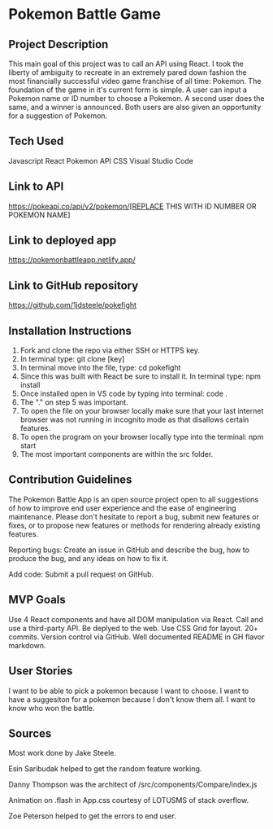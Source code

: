 # Pokemon Battle Game

## Project Description

This main goal of this project was to call an API using React. I took the liberty of ambiguity to recreate in an extremely pared down fashion the most financially successful video game franchise of all time: Pokemon. The foundation of the game in it's current form is simple. A user can input a Pokemon name or ID number to choose a Pokemon. A second user does the same, and a winner is announced. Both users are also given an opportunity for a suggestion of Pokemon.

## Tech Used

Javascript
React
Pokemon API
CSS
Visual Studio Code

## Link to API

https://pokeapi.co/api/v2/pokemon/[REPLACE THIS WITH ID NUMBER OR POKEMON NAME]

## Link to deployed app

https://pokemonbattleapp.netlify.app/

## Link to GitHub repository

https://github.com/1jdsteele/pokefight

## Installation Instructions

1. Fork and clone the repo via either SSH or HTTPS key.
2. In terminal type: git clone [key]
3. In terminal move into the file, type: cd pokefight
4. Since this was built with React be sure to install it. In terminal type: npm install
5. Once installed open in VS code by typing into terminal: code .
6. The "." on step 5 was important.
7. To open the file on your browser locally make sure that your last internet browser was not running in incognito mode as that disallows certain features.
8. To open the program on your browser locally type into the terminal: npm start
9. The most important components are within the src folder.

## Contribution Guidelines

The Pokemon Battle App is an open source project open to all suggestions of how to improve end user experience and the ease of engineering maintenance. Please don't hesitate to report a bug, submit new features or fixes, or to propose new features or methods for rendering already existing features.

Reporting bugs:
Create an issue in GitHub and describe the bug, how to produce the bug, and any ideas on how to fix it.

Add code:
Submit a pull request on GitHub.

## MVP Goals

Use 4 React components and have all DOM manipulation via React.
Call and use a third-party API.
Be deplyed to the web.
Use CSS Grid for layout.
20+ commits.
Version control via GitHub.
Well documented README in GH flavor markdown.

## User Stories

I want to be able to pick a pokemon because I want to choose.
I want to have a suggesiton for a pokemon because I don't know them all.
I want to know who won the battle.

## Sources

Most work done by Jake Steele.

Esin Saribudak helped to get the random feature working.

Danny Thompson was the architect of  /src/components/Compare/index.js

Animation on .flash in App.css courtesy of LOTUSMS of stack overflow.

Zoe Peterson helped to get the errors to end user.




